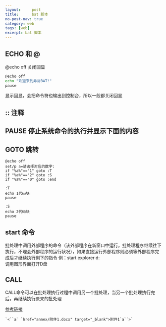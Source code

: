 ```yaml
---
layout:     post
title:      bat 脚本
no-post-nav: true
category: web
tags: [web]
excerpt: bat 脚本
---
```

##  **ECHO 和 @** 
 @echo off  关闭回显

```bash
@echo off
echo "欢迎来到非常BAT!"
pause
```

显示回显，会把命令符也输出到控制台，所以一般都关闭回显



## :: 注释

##  **PAUSE**  停止系统命令的执行并显示下面的内容 

## GOTO 跳转

```shell
@echo off
set/p a=请选择对应的数字:
if "%a%"=="1" goto :T
if "%a%"=="2" goto :S
if "%a%"=="0" goto :end

:T
echo 1代码块
pause

:S
echo 2代码块
pause
```

##  **start 命令** 

 批处理中调用外部程序的命令（该外部程序在新窗口中运行，批处理程序继续往下执行，不理会外部程序的运行状况），如果直接运行外部程序则必须等外部程序完成后才继续执行剩下的指令
例：start explorer d:\
调用图形界面打开D盘 

## CALL

 CALL命令可以在批处理执行过程中调用另一个批处理，当另一个批处理执行完后，再继续执行原来的批处理 



[参考链接](https://blog.csdn.net/qq826364410/article/details/79323351)

```
`<``a` `href="annex/附件1.docx" target="_blank">附件1`a``>`
```

